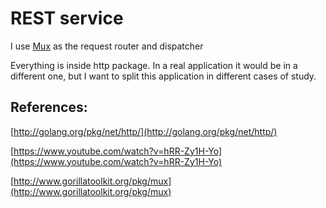 REST service
========

I use [Mux](http://www.gorillatoolkit.org/pkg/mux) as the request router and dispatcher

Everything is inside http package. In a real application it would be in a different one, but I want to split this application in different cases of study.


References:
--------

[http://golang.org/pkg/net/http/](http://golang.org/pkg/net/http/)

[https://www.youtube.com/watch?v=hRR-Zy1H-Yo](https://www.youtube.com/watch?v=hRR-Zy1H-Yo)

[http://www.gorillatoolkit.org/pkg/mux](http://www.gorillatoolkit.org/pkg/mux)



